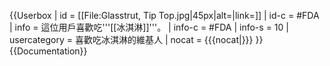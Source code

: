 {{Userbox
| id   = [[File:Glasstrut, Tip Top.jpg|45px|alt=|link=]]
| id-c = #FDA
| info   = 這位用戶喜歡吃'''[[冰淇淋]]'''。
| info-c = #FDA
| info-s = 10
| usercategory = 喜歡吃冰淇淋的維基人
| nocat = {{{nocat|}}}
}}<noinclude>{{Documentation}}</noinclude>